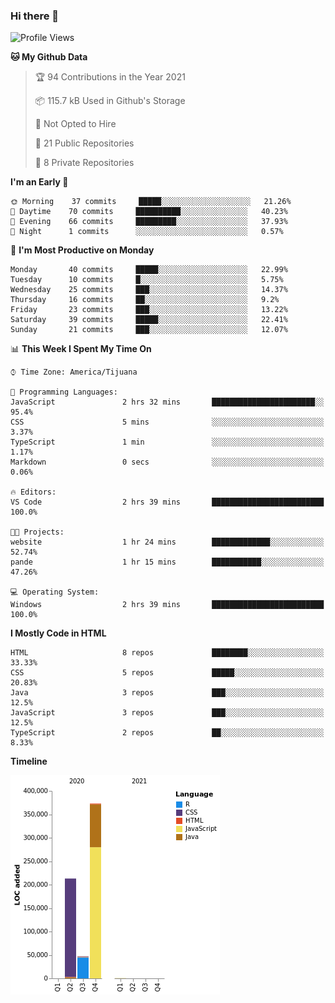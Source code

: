 ### Hi there 👋

<!--START_SECTION:waka-->
![Profile Views](http://img.shields.io/badge/Profile%20Views-0-blue)

**🐱 My Github Data** 

> 🏆 94 Contributions in the Year 2021
 > 
> 📦 115.7 kB Used in Github's Storage 
 > 
> 🚫 Not Opted to Hire
 > 
> 📜 21 Public Repositories 
 > 
> 🔑 8 Private Repositories  
 > 
**I'm an Early 🐤** 

```text
🌞 Morning    37 commits     █████░░░░░░░░░░░░░░░░░░░░   21.26% 
🌆 Daytime    70 commits     ██████████░░░░░░░░░░░░░░░   40.23% 
🌃 Evening    66 commits     █████████░░░░░░░░░░░░░░░░   37.93% 
🌙 Night      1 commits      ░░░░░░░░░░░░░░░░░░░░░░░░░   0.57%

```
📅 **I'm Most Productive on Monday** 

```text
Monday       40 commits     █████░░░░░░░░░░░░░░░░░░░░   22.99% 
Tuesday      10 commits     █░░░░░░░░░░░░░░░░░░░░░░░░   5.75% 
Wednesday    25 commits     ███░░░░░░░░░░░░░░░░░░░░░░   14.37% 
Thursday     16 commits     ██░░░░░░░░░░░░░░░░░░░░░░░   9.2% 
Friday       23 commits     ███░░░░░░░░░░░░░░░░░░░░░░   13.22% 
Saturday     39 commits     █████░░░░░░░░░░░░░░░░░░░░   22.41% 
Sunday       21 commits     ███░░░░░░░░░░░░░░░░░░░░░░   12.07%

```


📊 **This Week I Spent My Time On** 

```text
⌚︎ Time Zone: America/Tijuana

💬 Programming Languages: 
JavaScript               2 hrs 32 mins       ███████████████████████░░   95.4% 
CSS                      5 mins              ░░░░░░░░░░░░░░░░░░░░░░░░░   3.37% 
TypeScript               1 min               ░░░░░░░░░░░░░░░░░░░░░░░░░   1.17% 
Markdown                 0 secs              ░░░░░░░░░░░░░░░░░░░░░░░░░   0.06%

🔥 Editors: 
VS Code                  2 hrs 39 mins       █████████████████████████   100.0%

🐱‍💻 Projects: 
website                  1 hr 24 mins        █████████████░░░░░░░░░░░░   52.74% 
pande                    1 hr 15 mins        ███████████░░░░░░░░░░░░░░   47.26%

💻 Operating System: 
Windows                  2 hrs 39 mins       █████████████████████████   100.0%

```

**I Mostly Code in HTML** 

```text
HTML                     8 repos             ████████░░░░░░░░░░░░░░░░░   33.33% 
CSS                      5 repos             █████░░░░░░░░░░░░░░░░░░░░   20.83% 
Java                     3 repos             ███░░░░░░░░░░░░░░░░░░░░░░   12.5% 
JavaScript               3 repos             ███░░░░░░░░░░░░░░░░░░░░░░   12.5% 
TypeScript               2 repos             ██░░░░░░░░░░░░░░░░░░░░░░░   8.33%

```


**Timeline**

![Chart not found](https://raw.githubusercontent.com/Aarushi-Pandey/Aarushi-Pandey/main/charts/bar_graph.png) 


<!--END_SECTION:waka-->
